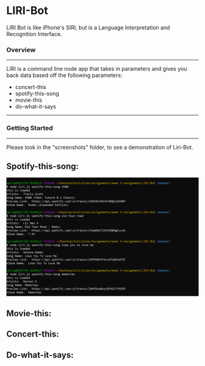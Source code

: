 # LIRI-Bot
LIRI Bot is like iPhone's SIRI, but is a Language Interpretation and Recognition Interface. 


### Overview ###
--------------------------
LIRI is a command line node app that takes in parameters and gives you back data based off the following parameters:

 * concert-this
 * spotify-this-song
 * movie-this
 * do-what-it-says

 -----
 ### Getting Started ###
 ------
 Please look in the "screenshots" folder, to see a demonstration of Liri-Bot.

 ## Spotify-this-song: ##
![Spotify](./screenshots/spotify.png)
 ## Movie-this: ##

 ## Concert-this: ##

 ## Do-what-it-says: ##
